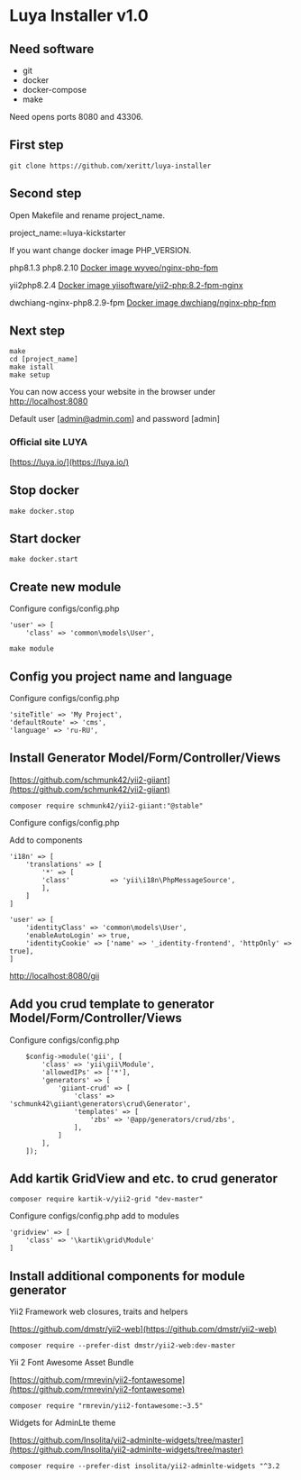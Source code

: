 # Luya Installer v1.0

## Need software

* git
* docker
* docker-compose
* make

Need opens ports 8080 and 43306.

## First step

```shell
git clone https://github.com/xeritt/luya-installer
```
## Second step
Open Makefile and rename project_name.

project_name:=luya-kickstarter

If you want change docker image PHP_VERSION.

php8.1.3 php8.2.10 [Docker image wyveo/nginx-php-fpm](https://hub.docker.com/r/wyveo/nginx-php-fpm)

yii2php8.2.4 [Docker image yiisoftware/yii2-php:8.2-fpm-nginx](https://github.com/yiisoft/yii2-docker/tree/master)

dwchiang-nginx-php8.2.9-fpm [Docker image dwchiang/nginx-php-fpm](https://github.com/dwchiang/nginx-php-fpm/tree/master)


## Next step 

```text
make
cd [project_name]
make istall
make setup
```
You can now access your website in the browser under [http://localhost:8080](http://localhost:8080/)

Default user [admin@admin.com] and password [admin]

### Official site LUYA 

[https://luya.io/](https://luya.io/)

## Stop docker

```shell
make docker.stop
```

## Start docker

```shell
make docker.start
```

## Create new module

Configure configs/config.php

```shell
'user' => [
	'class' => 'common\models\User',
```

```shell
make module
```

## Config you project name and language

Configure configs/config.php

```shell
'siteTitle' => 'My Project',
'defaultRoute' => 'cms',
'language' => 'ru-RU',
```

## Install Generator Model/Form/Controller/Views

[https://github.com/schmunk42/yii2-giiant](https://github.com/schmunk42/yii2-giiant)

```shell
composer require schmunk42/yii2-giiant:"@stable"
```

Configure configs/config.php

Add to components

```shell
'i18n' => [
	'translations' => [
		'*' => [
		'class'          => 'yii\i18n\PhpMessageSource',
		],
	]
]
```

```shell
'user' => [
	'identityClass' => 'common\models\User',
	'enableAutoLogin' => true,
	'identityCookie' => ['name' => '_identity-frontend', 'httpOnly' => true],
]
```

[http://localhost:8080/gii](http://localhost:8080/gii)


## Add you crud template to generator Model/Form/Controller/Views

Configure configs/config.php

```shell
    $config->module('gii', [
        'class' => 'yii\gii\Module',
        'allowedIPs' => ['*'],
        'generators' => [
            'giiant-crud' => [
                'class' => 'schmunk42\giiant\generators\crud\Generator',
                'templates' => [
                    'zbs' => '@app/generators/crud/zbs',
                ],                
            ]
        ],        
    ]);
```

## Add kartik GridView and etc. to crud generator

```shell
composer require kartik-v/yii2-grid "dev-master"
```

Configure configs/config.php add to modules

```shell
'gridview' => [
	'class' => '\kartik\grid\Module'
]
```

## Install additional components for module generator

Yii2 Framework web closures, traits and helpers

[https://github.com/dmstr/yii2-web](https://github.com/dmstr/yii2-web)

```shell
composer require --prefer-dist dmstr/yii2-web:dev-master
```

Yii 2 Font Awesome Asset Bundle

[https://github.com/rmrevin/yii2-fontawesome](https://github.com/rmrevin/yii2-fontawesome)

```shell
composer require "rmrevin/yii2-fontawesome:~3.5"
```

Widgets for AdminLte theme

[https://github.com/Insolita/yii2-adminlte-widgets/tree/master](https://github.com/Insolita/yii2-adminlte-widgets/tree/master)

```shell
composer require --prefer-dist insolita/yii2-adminlte-widgets "^3.2
```
